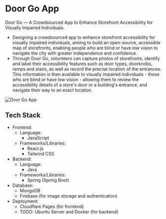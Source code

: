 # Door Go App

Door Go — A Crowdsourced App to Enhance Storefront Accessibility for Visually Impaired Individuals.

* Designing a crowdsourced app to enhance storefront accessibility for visually impaired individuals, aiming to build an open-source, accessible map of storefronts, enabling people who are blind or have low vision to navigate the city with greater independence and confidence.
* Through Door Go, volunteers can capture photos of storefronts, identify and label their accessibility features such as door types, doorknobs, ramps and stairs, as well as record the precise location of the entrances. This information is then available to visually impaired individuals - those who are blind or have low vision - allowing them to review the accessibility details of a store's door or a building's entrance, and navigate their way to an exact location.

![Door Go App](https://github.com/Qingquan-Li/doorgo-app/assets/19491358/19904a86-be68-4449-aff9-0855f604a0c3)


## Tech Stack

- Frontend:
  - Language:
    - JavaScript
  - Frameworks/Libraries:
    - React.js
    - Tailwind CSS
- Backend:
  - Language:
    - Java
  - Frameworks/Libraries:
    - Spring (Spring Boot)
- Database:
  - MongoDB
  - Firebase (for image storage and authentication)
- Deployment:
  - Cloudflare Pages (for frontend)
  - TODO: Ubuntu Server and Docker (for backend)
